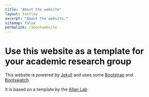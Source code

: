 ```yaml
---
title: "About the website"
layout: textlay
excerpt: "About the website."
sitemap: false
permalink: /aboutwebsite
---
```


# Use this website as a template for your academic research group

This website is powered by [Jekyll](https://jekyllrb.com) and uses some [Bootstrap](http://www.getbootstrap.com) and  [Bootswatch](http://www.bootswatch.com).

It is based on a template by the [Allan Lab](http://www.allanlab.org/aboutwebsite.html)
